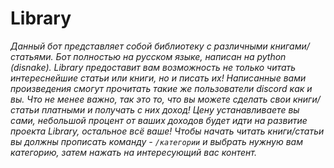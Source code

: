 # Library
_Данный бот представляет собой библиотеку с различными книгами/статьями. Бот полностью на русском языке, написан на python (disnake).
    Library предоставит вам возможность не только читать интереснейшие статьи или книги, но и писать их! Написанные вами произведения смогут прочитать такие же пользователи discord как и вы.
    Что не менее важно, так это то, что вы можете сделать свои книги/статьи платными и получать с них доход! Цену устанавливаете вы сами, небольшой процент от ваших доходов будет идти на развитие проекта Library, остальное всё ваше!
    Чтобы начать читать книги/статьи вы должны прописать команду - ```/категории``` и выбрать нужную вам категорию, затем нажать на интересующий вас контент._
